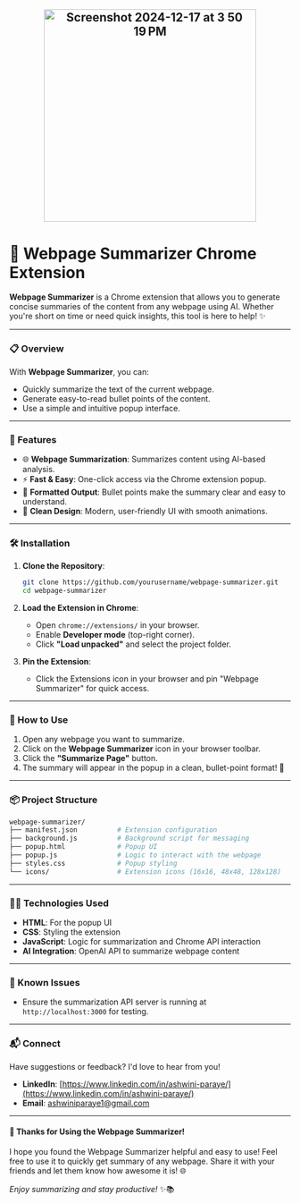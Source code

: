 ## <p align="center"><img width="380" alt="Screenshot 2024-12-17 at 3 50 19 PM" src="https://github.com/user-attachments/assets/1fa16223-dc00-404d-8fdf-e656f4fc7def" /></p>

# 🚀 **Webpage Summarizer Chrome Extension**


**Webpage Summarizer** is a Chrome extension that allows you to generate concise summaries of the content from any webpage using AI. Whether you're short on time or need quick insights, this tool is here to help! ✨

---

### 📋 Overview

With **Webpage Summarizer**, you can:

- Quickly summarize the text of the current webpage.
- Generate easy-to-read bullet points of the content.
- Use a simple and intuitive popup interface.

---

### 🔑 Features

- 🌐 **Webpage Summarization**: Summarizes content using AI-based analysis.
- ⚡ **Fast & Easy**: One-click access via the Chrome extension popup.
- 📄 **Formatted Output**: Bullet points make the summary clear and easy to understand.
- 🎨 **Clean Design**: Modern, user-friendly UI with smooth animations.

---

### 🛠️ Installation

1. **Clone the Repository**:

   ```bash
   git clone https://github.com/yourusername/webpage-summarizer.git
   cd webpage-summarizer
   ```

2. **Load the Extension in Chrome**:

   - Open `chrome://extensions/` in your browser.
   - Enable **Developer mode** (top-right corner).
   - Click **"Load unpacked"** and select the project folder.

3. **Pin the Extension**:
   - Click the Extensions icon in your browser and pin "Webpage Summarizer" for quick access.

---

### 🧩 How to Use

1. Open any webpage you want to summarize.
2. Click on the **Webpage Summarizer** icon in your browser toolbar.
3. Click the **"Summarize Page"** button.
4. The summary will appear in the popup in a clean, bullet-point format! 🎉

---

### 📦 Project Structure

```bash
webpage-summarizer/
├── manifest.json          # Extension configuration
├── background.js          # Background script for messaging
├── popup.html             # Popup UI
├── popup.js               # Logic to interact with the webpage
├── styles.css             # Popup styling
└── icons/                 # Extension icons (16x16, 48x48, 128x128)
```

---

### 🧑‍💻 Technologies Used

- **HTML**: For the popup UI
- **CSS**: Styling the extension
- **JavaScript**: Logic for summarization and Chrome API interaction
- **AI Integration**: OpenAI API to summarize webpage content

---

### 🐞 Known Issues

- Ensure the summarization API server is running at `http://localhost:3000` for testing.

---

### 📬 Connect

Have suggestions or feedback? I'd love to hear from you!

- **LinkedIn**: [https://www.linkedin.com/in/ashwini-paraye/](https://www.linkedin.com/in/ashwini-paraye/)
- **Email**: [ashwiniparaye1@gmail.com](mailto:ashwiniparaye1@gmail.com)

---

#### 🎉 Thanks for Using the Webpage Summarizer!

I hope you found the Webpage Summarizer helpful and easy to use! Feel free to use it to quickly get summary of any webpage. Share it with your friends and let them know how awesome it is! 🌐

_Enjoy summarizing and stay productive!_ ✨📚
